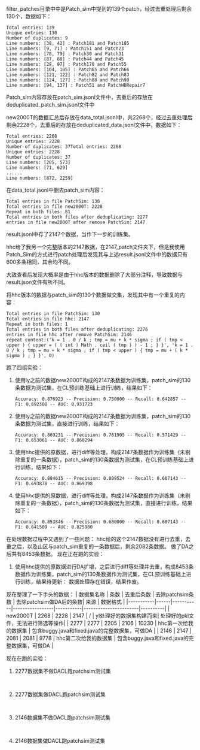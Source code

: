 filter_patches目录中中是Patch_sim中提到的139个patch，经过去重处理后剩余130个，数据如下：
```
Total entries: 139
Unique entries: 130
Number of duplicates: 9
Line numbers: [38, 42] : Patch181 and Patch185
Line numbers: [9, 71] : Patch151 and Patch23
Line numbers: [78, 79] : Patch30 and Patch31
Line numbers: [87, 88] : Patch44 and Patch45
Line numbers: [28, 97] : Patch170 and Patch55
Line numbers: [104, 105] : Patch65 and Patch66
Line numbers: [121, 122] : Patch82 and Patch83
Line numbers: [124, 127] : Patch88 and Patch90
Line numbers: [94, 137] : Patch51 and PatchHDRepair7
```
Patch_sim内容存放在patch_sim.jsonl文件中，去重后的存放在deduplicated_patch_sim.jsonl文件中

new2000T的数据汇总后存放在data_total.jsonl中，共2268个，经过去重处理后剩余2228个，去重后的存放在deduplicated_data.jsonl文件中，数据如下：
```
Total entries: 2268
Unique entries: 2228
Number of duplicates: 37Total entries: 2268
Unique entries: 2228
Number of duplicates: 37
Line numbers: [205, 573]
Line numbers: [71, 629]
......
Line numbers: [872, 2259]
```

在data_total.jsonl中删去patch_sim内容：
```
Total entries in file PatchSim: 130
Total entries in file new2000T: 2228
Repeat in both files: 81
Total entries in both files after deduplicating: 2277
entries in file new2000T after remove PatchSim: 2147
```
result.jsonl中存了2147个数据，当作下一步的训练集。

hhc给了我另一个完整版本的2147数据，在2147_patch文件夹下，但是我使用Patch_Sim的方式进行patch处理后发现其与上述result.jsonl文件中的数据只有600多条相同，其余均不同。

大致查看后发现大概率是由于hhc版本的数据删除了大部分注释，导致数据与result.json文件有所不同。

将hhc版本的数据与patch_sim的130个数据做交集，发现其中有一个重复的内容：
```
Total entries in file PatchSim: 130
Total entries in file hhc: 2147
Repeat in both files: 1
Total entries in both files after deduplicating: 2276
entries in file hhc after remove PatchSim: 2146
repeat content:('k = 1 . 0 / k ; tmp = mu + k * sigma ; if ( tmp < upper ) { upper = ( ( int ) Math . ceil ( tmp ) ) - 1 ; } }', 'k = 1 . 0 / k ; tmp = mu + k * sigma ; if ( tmp < upper ) { tmp = mu + ( k * sigma ) ; } }', 0)
```

跑了四组实验：
1. 使用ly之前的数据new2000T构成的2147条数据为训练集，patch_sim的130条数据为测试集，在CL预训练基础上进行训练，结果如下：
   
   `Accuracy: 0.876923 -- Precision: 0.750000 -- Recall: 0.642857 -- F1: 0.692308 -- AUC: 0.931723`
   
2. 使用ly之前的数据new2000T构成的2147条数据为训练集，patch_sim的130条数据为测试集，直接进行训练，结果如下：
   
   `Accuracy: 0.869231 -- Precision: 0.761905 -- Recall: 0.571429 -- F1: 0.653061 -- AUC: 0.860294`
   
3. 使用hhc提供的原数据，进行diff等处理，构成2147条数据作为训练集（未剔除重复的一条数据），patch_sim的130条数据为测试集，在CL预训练基础上进行训练，结果如下：

   `Accuracy: 0.884615 -- Precision: 0.809524 -- Recall: 0.607143 -- F1: 0.693878 -- AUC: 0.869398`

4. 使用hhc提供的原数据，进行diff等处理，构成2147条数据作为训练集（未剔除重复的一条数据），patch_sim的130条数据为测试集，直接进行训练，结果如下：

   `Accuracy: 0.853846 -- Precision: 0.680000 -- Recall: 0.607143 -- F1: 0.641509 -- AUC: 0.825980`

在处理数据过程中又遇到了一些问题：
hhc给的这个2147数据没有进行去重，去重之后，以及山区与patch_sim重复的一条数据后，剩余2082条数据。
做了DA之后共有8453条数据。
现在正在跑的实验：
1. 使用hhc提供的原数据进行DA扩增，之后进行diff等处理并去重，构成8453条数据作为训练集，patch_sim的130条数据作为测试集，在CL预训练基础上进行训练，结果待更新：
   数据处理存在错误，结果作废。

现在整理了一下手头的数据：
| 数据集名称 | 条数 | 去重后条数 | 去除patchsim条数 | 去除patchsim做DA后的条数| 来源               | 数据格式 |
|-----------|------|-----------|-----------------|-----------|-----------------------|----------|
| new2000T  | 2268 | 2228      | 2147            |  /        | yl处理好的数据集构建而来| 处理好的pkl文件，无法进行筛选等操作|
| 2277      | 2277 | 2205      | 2106            | 10230     | hhc第一次给我的数据集   | 包含buggy.java和fixed.java的完整数据集，可做DA |
| 2146      | 2147 | 2081      | 2081            | 9778      | hhc第二次给我的数据集   | 包含buggy.java和fixed.java的完整数据集，可做DA |

现在在跑的实验：
1. 2277数据集不做DACL跑patchsim测试集

   ` `
   
2. 2277数据集做DACL跑patchsim测试集

   ` `

3. 2146数据集不做DACL跑patchsim测试集

   ` `
   
4. 2146数据集做DACL跑patchsim测试集

   ` `
